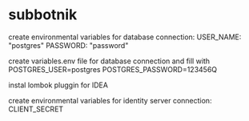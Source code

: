 # subbotnik
create environmental variables for database connection:
USER_NAME: "postgres"
PASSWORD: "password"

create variables.env file for database connection and fill with
POSTGRES_USER=postgres
POSTGRES_PASSWORD=123456Q

instal lombok pluggin for IDEA

create environmental variables for identity server connection:
CLIENT_SECRET
